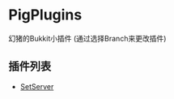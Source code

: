 # PigPlugins
幻猪的Bukkit小插件
(通过选择Branch来更改插件)
## 插件列表
- [SetServer](https://github.com/xzzpig/PigPlugins/tree/SetServer)
